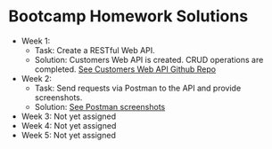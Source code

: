 # Bootcamp Homework Solutions

- Week 1:
  - Task: Create a RESTful Web API.
  - Solution: Customers Web API is created. CRUD operations are completed. [See Customers Web API Github Repo](https://github.com/AKBANK-Patika-FullStack-Bootcamp/SedaDemir-Homeworks/tree/main/Homework1/CustomersWebAPI/CustomersWebAPI)
- Week 2:
  - Task: Send requests via Postman to the API and provide screenshots.
  - Solution: [See Postman screenshots](https://github.com/AKBANK-Patika-FullStack-Bootcamp/SedaDemir-Homeworks/tree/main/Homework2)
- Week 3: Not yet assigned
- Week 4: Not yet assigned
- Week 5: Not yet assigned
